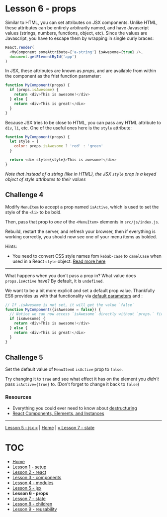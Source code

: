 # Lesson 6 - props

Similar to HTML, you can set attributes on JSX components. Unlike HTML, these
attributes can be entirely arbitrarily named, and have Javascript values
(strings, numbers, functions, object, etc). Since the values are Javascript, you have to escape them by wrapping in single curly braces:

```javascript
React.render(
  <MyComponent someAttribute={'a-string'} isAwesome={true} />,
  document.getElementById('app')
)
```

In JSX, these attributes are known as *props*, and are available from within the component as the frist function parameter:

```javascript
function MyComponent(props) {
  if (props.isAwesome) {
    return <div>This is awesome!</div>
  } else {
    return <div>This is great!</div>
  }
}
```

Because JSX tries to be close to HTML, you can pass any HTML attribute to `div`,
`li`, etc. One of the useful ones here is the `style` attribute:

```javascript
function MyComponent(props) {
  let style = {
    color: props.isAwesome ? 'red' : 'green'
  }

  return <div style={style}>This is awesome!</div>
}
```

*Note that instead of a string (like in HTML), the JSX `style` prop is a keyed
object of style attributes to their values*

## Challenge 4

Modify `MenuItem` to accept a prop named `isActive`, which is used to set the
style of the `<li>` to be bold.

Then, pass that prop to *one* of the `<MenuItem>` elements in `src/js/index.js`.

Rebuild, restart the server, and refresh your browser, then if everything is
working correctly, you should now see one of your menu items as bolded.

Hints:

* You need to convert CSS style names fom `kebab-case` to `camelCase` when used
  in a React `style` object. [Read more here](https://facebook.github.io/react/tips/inline-styles.html)

---

What happens when you don't pass a prop in? What value does `props.isActive`
have? By default, it is `undefined`.

We want to be a bit more explicit and set a default prop value. Thankfully ES6
provides us with that functionality via [default
parameters](mdn.io/default+parameters) and :

```javascript
// If .isAwesome is not set, it will get the value `false`
function MyComponent({isAwesome = false}) {
  // Notice we can now access `isAwesome` directly without `props.` first
  if (isAwesome) {
    return <div>This is awesome!</div>
  } else {
    return <div>This is great!</div>
  }
}
```

## Challenge 5

Set the default value of `MenuItem`s `isActive` prop to `false`.

Try changing it to `true` and see what effect it has on the element you *didn't*
pass `isActive={true}` to. (Don't forget to change it back to `false`)

### Resources

* Everything you could ever need to know about [destructuring](http://www.2ality.com/2015/01/es6-destructuring.html)
* [React Components, Elements, and Instances](https://facebook.github.io/react/blog/2015/12/18/react-components-elements-and-instances.html)

---

[Lesson 5 - jsx «](lesson_5.md) | [Home](README.md) | [» Lesson 7 - state](lesson_7.md)

# TOC

* [Home](README.md)
* [Lesson 1 - setup](lesson_1.md)
* [Lesson 2 - react](lesson_2.md)
* [Lesson 3 - components](lesson_3.md)
* [Lesson 4 - modules](lesson_4.md)
* [Lesson 5 - jsx](lesson_5.md)
* **Lesson 6 - props**
* [Lesson 7 - state](lesson_7.md)
* [Lesson 8 - children](lesson_8.md)
* [Lesson 9 - reusability](lesson_9.md)
